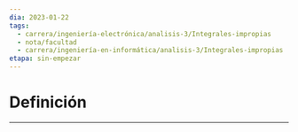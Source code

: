 ```yaml
---
dia: 2023-01-22
tags:
  - carrera/ingeniería-electrónica/analisis-3/Integrales-impropias
  - nota/facultad
  - carrera/ingeniería-en-informática/analisis-3/Integrales-impropias
etapa: sin-empezar
---
```

# Definición
---
